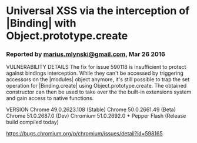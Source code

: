 # Universal XSS via the interception of |Binding| with Object.prototype.create
### Reported by marius.mlynski@gmail.com, Mar 26 2016

VULNERABILITY DETAILS
The fix for  issue 590118  is insufficient to protect against bindings interception. While they can't be accessed by triggering accessors on the |modules| object anymore, it's still possible to trap the set operation for |Binding.create| using Object.prototype.create. The obtained constructor can then be used to take over the the built-in extensions system and gain access to native functions.

VERSION
Chrome 49.0.2623.108 (Stable)
Chrome 50.0.2661.49 (Beta)
Chrome 51.0.2687.0 (Dev)
Chromium 51.0.2692.0 + Pepper Flash (Release build compiled today)

https://bugs.chromium.org/p/chromium/issues/detail?id=598165
